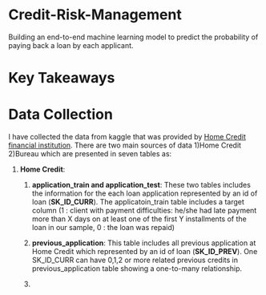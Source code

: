 # Credit-Risk-Management
Building an end-to-end machine learning model to predict the probability of paying back a loan by each applicant.

# Key Takeaways

# Data Collection
I have collected the data from kaggle that was provided by [Home Credit financial institution]( https://www.kaggle.com/c/home-credit-default-risk/data).
There are two main sources of data 1)Home Credit 2)Bureau which are presented in seven tables as:
1. __Home Credit__:

    1. __application_train and application_test__: These two tables includes the information for the each loan application represented by an id of loan (__SK_ID_CURR__).
    The applicatoin_train table includes a target column (1 : client with payment difficulties: he/she had late payment more than X days on at least one of the first 
    Y installments of the loan in our sample, 0 : the loan was repaid)     

    2. __previous_application__: This table includes all previous application at Home Credit which represented by an id of loan (__SK_ID_PREV__). One SK_ID_CURR can have 0,1,2     or more related previous credits in previous_application table showing a one-to-many relationship.
    
    3. 



